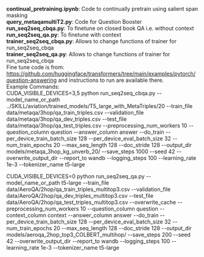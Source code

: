 **continual_pretraining.ipynb**: Code to continually pretrain using salient span masking  
**query_metaqamultiT2.py**: Code for Question Booster  
**run_seq2seq_cbqa.py**: To finetune on closed book QA i.e. without context   
**run_seq2seq_qa.py**: To finetune with context  
**trainer_seq2seq_cbqa.py**: Allows to change functions of trainer for run_seq2seq_cbqa  
**trainer_seq2seq_qa.py**: Allows to change functions of trainer for run_seq2seq_cbqa  
Fine tune code is from: https://github.com/huggingface/transformers/tree/main/examples/pytorch/question-answering and instructions to run are available there.  
Example Commands:  
CUDA_VISIBLE_DEVICES=3,5 python run_seq2seq_cbqa.py   --model_name_or_path ../SKILL/aviation/trained_models/T5_large_with_MetaTriples/20  --train_file data/metaqa/3hop/qa_train_triples.csv --validation_file data/metaqa/3hop/qa_dev_triples.csv  --test_file  data/metaqa/3hop/qa_test_triples.csv  --preprocessing_num_workers 10     --question_column question   --answer_column answer   --do_train     --per_device_train_batch_size 128 --per_device_eval_batch_size 32 --num_train_epochs 20   --max_seq_length 128   --doc_stride 128 --output_dir models/metaqa_3hop_kg_unverb_20/ --save_steps 1000  --seed 42 --overwrite_output_dir --report_to wandb --logging_steps 100  --learning_rate 1e-3 --tokenizer_name t5-large   

CUDA_VISIBLE_DEVICES=0 python run_seq2seq_qa.py   --model_name_or_path t5-large --train_file data/AeroQA/2hop/qa_train_triples_multitop3.csv --validation_file data/AeroQA/2hop/qa_dev_triples_multitop3.csv  --test_file  data/AeroQA/2hop/qa_test_triples_multitop3.csv --overwrite_cache --preprocessing_num_workers 10     --question_column question    --context_column context  --answer_column answer   --do_train     --per_device_train_batch_size 128 --per_device_eval_batch_size 32 --num_train_epochs 20   --max_seq_length 128   --doc_stride 128 --output_dir models/aeroqa_2hop_top3_COLBERT_multihop/ --save_steps 200  --seed 42 --overwrite_output_dir --report_to wandb --logging_steps 100  --learning_rate 1e-3 --tokenizer_name t5-large  
